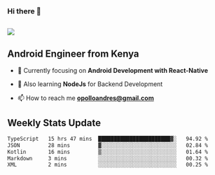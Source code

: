 ### Hi there 👋
<h2 align="left"><img src="https://readme-typing-svg.herokuapp.com?color=000000&lines=I'm+Andrew+Opollo😊;Welcome+to+my+Github😜"> </h2>

## Android Engineer from Kenya


- 🌱 Currently focusing on **Android Development with React-Native**

- 🔭 Also learning **NodeJs** for Backend Development

- 📫 How to reach me **opolloandres@gmail.com**


## Weekly Stats Update
<!--START_SECTION:waka-->

```txt
TypeScript   15 hrs 47 mins  ███████████████████████▓░   94.92 %
JSON         28 mins         ▓░░░░░░░░░░░░░░░░░░░░░░░░   02.84 %
Kotlin       16 mins         ▒░░░░░░░░░░░░░░░░░░░░░░░░   01.64 %
Markdown     3 mins          ░░░░░░░░░░░░░░░░░░░░░░░░░   00.32 %
XML          2 mins          ░░░░░░░░░░░░░░░░░░░░░░░░░   00.25 %
```

<!--END_SECTION:waka-->



